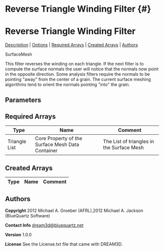 Reverse Triangle Winding Filter {#}
======
<h1 class="pHeading1">Reverse Triangle Winding Filter</h1>
<p class="pCellBody">
<a href="../SurfaceMeshFilters/ReverseTriangleWinding.html#wp2">Description</a>
| <a href="../SurfaceMeshFilters/ReverseTriangleWinding.html#wp3">Options</a>
| <a href="../SurfaceMeshFilters/ReverseTriangleWinding.html#wp4">Required Arrays</a>
| <a href="../SurfaceMeshFilters/ReverseTriangleWinding.html#wp5">Created Arrays</a>
| <a href="../SurfaceMeshFilters/ReverseTriangleWinding.html#wp1">Authors</a> 

SurfaceMesh


 This filter reverses the winding on each triangle. If the next filter is to compute the surface normals the user will
 notice that the normals now point in the opposite direction. Some analysis filters require the normals to be pointing
 "away" from the center of a grain. The current surface meshing algorithms tend to orient the normals pointing "into" the grain.


## Parameters ## 
## Required Arrays ##

| Type | Name | Comment |
|------|------|---------|
| Triangle List | Core Property of the Surface Mesh Data Container | The List of triangles in the Surface Mesh |

## Created Arrays ##

| Type | Name | Comment |
|------|------|---------|
## Authors ##

**Copyright** 2012 Michael A. Groeber (AFRL),2012 Michael A. Jackson (BlueQuartz Software)

**Contact Info** dream3d@bluequartz.net

**Version** 1.0.0

**License**  See the License.txt file that came with DREAM3D.



